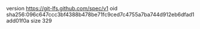 version https://git-lfs.github.com/spec/v1
oid sha256:096c647ccc3bf4388b478be71fc9ced7c4755a7ba744d912eb6dfad1add01f0a
size 329
